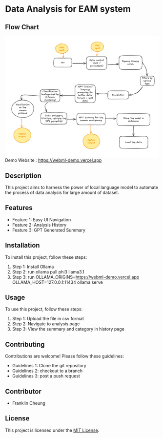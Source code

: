 # Data Analysis for EAM system

## Flow Chart
![](flowchat.png)
Demo Website : https://webml-demo.vercel.app

## Description

This project aims to harness the power of local language model to automate the process of data analysis for large amount of dataset.

## Features

- Feature 1: Easy UI Navigation
- Feature 2: Analysis History
- Feature 3: GPT Generated Summary

## Installation

To install this project, follow these steps:

1. Step 1: Install Ollama
2. Step 2: run ollama pull phi3 llama3.1
3. Step 3: run OLLAMA_ORIGINS=https://webml-demo.vercel.app OLLAMA_HOST=127.0.0.1:11434 ollama serve

## Usage

To use this project, follow these steps:

1. Step 1: Upload the file in csv format
2. Step 2: Navigate to analysis page
3. Step 3: View the summary and category in history page

## Contributing

Contributions are welcome! Please follow these guidelines:

- Guidelines 1: Clone the git repository
- Guidelines 2: checkout to a branch
- Guidelines 3: post a push request

## Contributor
- Franklin Cheung

## License

This project is licensed under the [MIT License](LICENSE).
